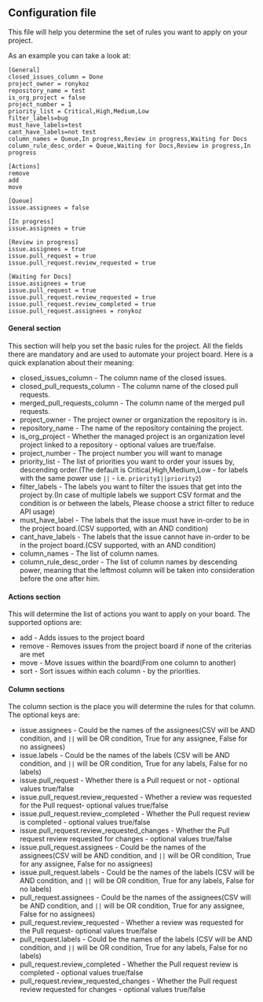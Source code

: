 ## Configuration file
This file will help you determine the set of rules you want to apply on your project.

As an example you can take a look at:
```buildoutcfg
[General]
closed_issues_column = Done
project_owner = ronykoz
repository_name = test
is_org_project = false
project_number = 1
priority_list = Critical,High,Medium,Low
filter_labels=bug
must_have_labels=test
cant_have_labels=not test
column_names = Queue,In progress,Review in progress,Waiting for Docs
column_rule_desc_order = Queue,Waiting for Docs,Review in progress,In progress

[Actions]
remove
add
move

[Queue]
issue.assignees = false

[In progress]
issue.assignees = true

[Review in progress]
issue.assignees = true
issue.pull_request = true
issue.pull_request.review_requested = true

[Waiting for Docs]
issue.assignees = true
issue.pull_request = true
issue.pull_request.review_requested = true
issue.pull_request.review_completed = true
issue.pull_request.assignees = ronykoz

```

#### General section
This section will help you set the basic rules for the project. All the fields there are mandatory and are used to automate your project board.
Here is a quick explanation about their meaning:

- closed_issues_column - The column name of the closed issues.
- closed_pull_requests_column - The column name of the closed pull requests.
- merged_pull_requests_column - The column name of the merged pull requests.
- project_owner - The project owner or organization the repository is in.
- repository_name - The name of the repository containing the project.
- is_org_project - Whether the managed project is an organization level project linked to a repository - optional values are true/false.
- project_number - The project number you will want to manage
- priority_list - The list of priorities you want to order your issues by, descending order.(The default is Critical,High,Medium,Low - for labels with the same power use `||` - i.e. `priority1||priority2`)
- filter_labels - The labels you want to filter the issues that get into the project by.(In case of multiple labels we support CSV format and the condition is or between the labels, Please choose a strict filter to reduce API usage)
- must_have_label - The labels that the issue must have in-order to be in the project board.(CSV supported, with an AND condition)
- cant_have_labels - The labels that the issue cannot have in-order to be in the project board.(CSV supported, with an AND condition)
- column_names - The list of column names.
- column_rule_desc_order - The list of column names by descending power, meaning that the leftmost column will be taken into consideration before the one after him.


#### Actions section
This will determine the list of actions you want to apply on your board.
The supported options are:

- add - Adds issues to the project board
- remove - Removes issues from the project board if none of the criterias are met
- move - Move issues within the board(From one column to another)
- sort - Sort issues within each column - by the priorities.

#### Column sections
The column section is the place you will determine the rules for that column. The optional keys are:

- issue.assignees - Could be the names of the assignees(CSV will be AND condition, and `||` will be OR condition, True for any assignee, False for no assignees)
- issue.labels - Could be the names of the labels (CSV will be AND condition, and `||` will be OR condition, True for any labels, False for no labels)
- issue.pull_request - Whether there is a Pull request or not - optional values true/false
- issue.pull_request.review_requested - Whether a review was requested for the Pull request- optional values true/false
- issue.pull_request.review_completed - Whether the Pull request review is completed - optional values true/false
- issue.pull_request.review_requested_changes - Whether the Pull request review requested for changes - optional values true/false
- issue.pull_request.assignees - Could be the names of the assignees(CSV will be AND condition, and `||` will be OR condition, True for any assignee, False for no assignees)
- issue.pull_request.labels - Could be the names of the labels (CSV will be AND condition, and `||` will be OR condition, True for any labels, False for no labels)
- pull_request.assignees - Could be the names of the assignees(CSV will be AND condition, and `||` will be OR condition, True for any assignee, False for no assignees)
- pull_request.review_requested - Whether a review was requested for the Pull request- optional values true/false
- pull_request.labels - Could be the names of the labels (CSV will be AND condition, and `||` will be OR condition, True for any labels, False for no labels)
- pull_request.review_completed - Whether the Pull request review is completed - optional values true/false
- pull_request.review_requested_changes - Whether the Pull request review requested for changes - optional values true/false



